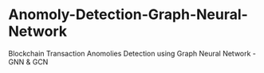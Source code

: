 # Anomoly-Detection-Graph-Neural-Network
Blockchain Transaction Anomolies Detection using Graph Neural Network - GNN &amp; GCN
